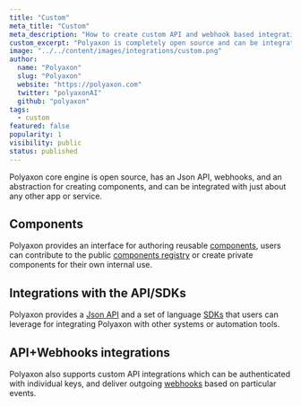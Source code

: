 ```yaml
---
title: "Custom"
meta_title: "Custom"
meta_description: "How to create custom API and webhook based integrations to create alter the behaviour of Polyaxon."
custom_excerpt: "Polyaxon is completely open source and can be integrated with just about any other app or service."
image: "../../content/images/integrations/custom.png"
author:
  name: "Polyaxon"
  slug: "Polyaxon"
  website: "https://polyaxon.com"
  twitter: "polyaxonAI"
  github: "polyaxon"
tags: 
  - custom
featured: false
popularity: 1
visibility: public
status: published
---
```


Polyaxon core engine is open source, has an Json API, webhooks, and an abstraction for creating components, and can be integrated with just about any other app or service.

## Components

Polyaxon provides an interface for authoring reusable [components](/docs/core/specification/), 
users can contribute to the public [components registry](https://github.com/polyaxon/polyaxon-hub/) 
or create private components for their own internal use.

## Integrations with the API/SDKs

Polyaxon provides a [Json API](/docs/api/) and a set of language [SDKs](/docs/references/#client-libraries) 
that users can leverage for integrating Polyaxon with other systems or automation tools. 

## API+Webhooks integrations

Polyaxon also supports custom API integrations which can be authenticated with individual keys, 
and deliver outgoing [webhooks](/docs/references/polyaxon-webhooks/) based on particular events.
